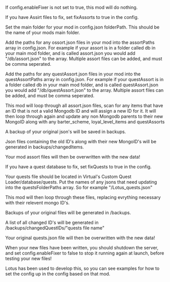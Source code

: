 If config.enableFixer is not set to true, this mod will do nothing.

If you have Assirt files to fix, set fixAssorts to true in the config.

Set the main folder for your mod in config.json folderPath.  This should be the name of your mods main folder.

Add the paths for any ossort.json files in your mod into the assortPaths array in config.json.
For example if your assort is in a folder called db in your main mod folder, and is called assort.json you would add "/db/assort.json" to the array.  Multiple assort files can be added, and must be comma seperated.

Add the paths for any questAssort.json files in your mod into the questAssortPaths array in config.json.
For example if your questAssort is in a folder called db in your main mod folder, and is called questAssort.json you would add "/db/questAssort.json" to the array.  Multiple assort files can be added, and must be comma seperated.

This mod will loop through all assort.json files, scan for any items that have an ID that is not a valid Mongodb ID and will assign a new ID for it.
It will then loop through again and update any non Mongodb parents to their new MongoID along with any barter_scheme, loyal_level_items and questAssorts

A backup of your original json's will be saved in backups.

Json files containing the old ID's along with their new MongoID's will be generated in backups/changedItems.

Your mod assort files will then be overwritten with the new data!


If you have a quest database to fix, set fixQuests to true in the config.

Your quests file should be located in Virtual's Custom Quest Loader/database/quests.  Put the names of any jsons that need updating into the questsFolderPaths array.  So for example "/Lotus_quests.json"

This mod will then loop through these files, replacing evrything necessary with their relevent mongo ID's.

Backups of your original files will be generated in /backups.

A list of all changed ID's will be generated in /backups/changedQuestIDs/"quests file name"

Your original quests.json file will then be overwritten with the new data!


When your new files have been written, you should shutdown the server, and set config.enableFixer to false to stop it running again at launch, before testing your new files!


Lotus has been used to develop this, so you can see examples for how to set the config up in the config based on that mod.